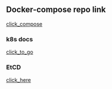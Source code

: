 ## Docker-compose repo link 

[click_compose](https://github.com/redashu/docker-compose.git)

### k8s docs 

[click_to_go](https://kubernetes.io/docs/home/)

### EtCD 

[click_here](https://etcd.io/docs/v3.5/install/)




